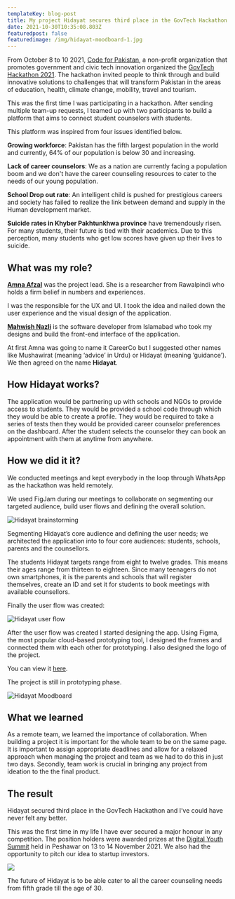 ```yaml
---
templateKey: blog-post
title: My project Hidayat secures third place in the GovTech Hackathon 2021
date: 2021-10-30T10:35:08.803Z
featuredpost: false
featuredimage: /img/hidayat-moodboard-1.jpg
---
```

From October 8 to 10 2021, [Code for Pakistan](https://codeforpakistan.org/), a non-profit organization that promotes government and civic tech innovation organized the [GovTech Hackathon 2021](https://codeforpakistan.org/govtech-hackathon-2021/). The hackathon invited people to think through and build innovative solutions to challenges that will transform Pakistan in the areas of education, health, climate change, mobility, travel and tourism.

This was the first time I was participating in a hackathon. After sending multiple team-up requests, I teamed up with two participants to build a platform that aims to connect student counselors with students.

This platform was inspired from four issues identified below.

**Growing workforce**: Pakistan has the fifth largest population in the world and currently, 64% of our population is below 30 and increasing. 

**Lack of career counselors**: We as a nation are currently facing a population boom and we don't have the career counseling resources to cater to the needs of our young population.

**School Drop out rate**: An intelligent child is pushed for prestigious careers and society has failed to realize the link between demand and supply in the Human development market.

**Suicide rates in Khyber Pakhtunkhwa province** have tremendously risen. For many students, their future is tied with their academics. Due to this perception, many students who get low scores have given up their lives to suicide.

## What was my role?

**[Amna Afzal](https://www.linkedin.com/in/amna-afzal-893996163/)** was the project lead. She is a researcher from Rawalpindi who holds a firm belief in numbers and experiences.

I was the responsible for the UX and UI. I took the idea and nailed down the user experience and the visual design of the application.

**[Mahwish Nazli](https://www.linkedin.com/in/mahwish-nazli/)** is the software developer from Islamabad who took my designs and build the front-end interface of the application.

At first Amna was going to name it CareerCo but I suggested other names like Mushawirat (meaning ‘advice’ in Urdu) or Hidayat (meaning ‘guidance’). We then agreed on the name **Hidayat**.

## How Hidayat works?

The application would be partnering up with schools and NGOs to provide access to students. They would be provided a school code through which they would be able to create a profile. They would be required to take a series of tests then they would be provided career counselor preferences on the dashboard. After the student selects the counselor they can book an appointment with them at anytime from anywhere.

## How we did it it?

We conducted meetings and kept everybody in the loop through WhatsApp as the hackathon was held remotely.

We used FigJam during our meetings to collaborate on segmenting our targeted audience, build user flows and defining the overall solution.

![Hidayat brainstorming](/img/problems-features.png "Hidayat brainstorming")

Segmenting Hidayat’s core audience and defining the user needs; we architected the application into to four core audiences: students, schools, parents and the counsellors.

The students Hidayat targets range from eight to twelve grades. This means their ages range from thirteen to eighteen. Since many teenagers do not own smartphones, it is the parents and schools that will register themselves, create an ID and set it for students to book meetings with available counsellors.

Finally the user flow was created:

![Hidayat user flow](/img/group-1.jpg "Hidayat user flow")

After the user flow was created I started designing the app. Using Figma, the most popular cloud-based prototyping tool, I designed the frames and connected them with each other for prototyping. I also designed the logo of the project.

You can view it [here](https://www.figma.com/proto/8AE5hgRHsraktwW7eGvb7d/Hidayat-Mobile-App---GovTech-Hackathon?page-id=0%3A1&node-id=11%3A79&viewport=241%2C48%2C2&scaling=contain&starting-point-node-id=16%3A150).

The project is still in prototyping phase.

![Hidayat Moodboard](/img/hidayat-moodboard-1.jpg "Hidayat Moodboard")

## What we learned

As a remote team, we learned the importance of collaboration. When building a project it is important for the whole team to be on the same page. It is important to assign appropriate deadlines and allow for a relaxed approach when managing the project and team as we had to do this in just two days. Secondly, team work is crucial in bringing any project from ideation to the the final product.

## The result

Hidayat secured third place in the GovTech Hackathon and I’ve could have never felt any better. 

This was the first time in my life I have ever secured a major honour in any competition. The position holders were awarded prizes at the [Digital Youth Summit](https://www.digitalyouthsummit.pk/) held in Peshawar on 13 to 14 November 2021. We also had the opportunity to pitch our idea to startup investors.

![](/img/img-20211113-wa0059.jpeg)

The future of Hidayat is to be able cater to all the career counseling needs from fifth grade till the age of 30.